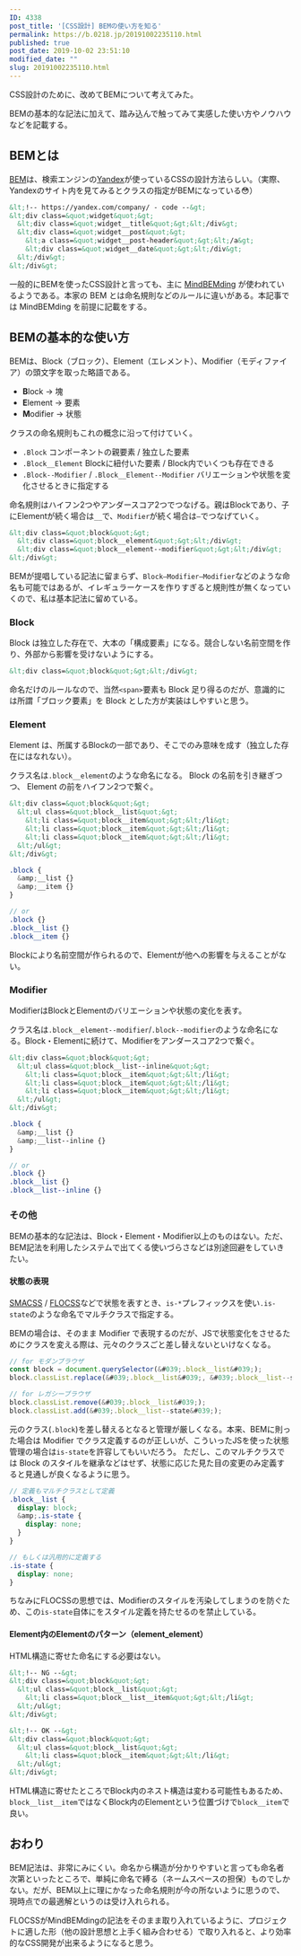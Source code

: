 ```yaml
---
ID: 4338
post_title: '[CSS設計] BEMの使い方を知る'
permalink: https://b.0218.jp/20191002235110.html
published: true
post_date: 2019-10-02 23:51:10
modified_date: ""
slug: 20191002235110.html
---
```

CSS設計のために、改めてBEMについて考えてみた。

BEMの基本的な記法に加えて、踏み込んで触ってみて実感した使い方やノウハウなどを記載する。

## BEMとは

[BEM](https://github.com/juno/bem-methodology-ja/blob/master/definitions.md)は、検索エンジンの[Yandex](https://yandex.com/)が使っているCSSの設計方法らしい。（実際、Yandexのサイト内を見てみるとクラスの指定がBEMになっている😳）

```html
&lt;!-- https://yandex.com/company/ - code --&gt;
&lt;div class=&quot;widget&quot;&gt;
  &lt;div class=&quot;widget__title&quot;&gt;&lt;/div&gt;
  &lt;div class=&quot;widget__post&quot;&gt;
    &lt;a class=&quot;widget__post-header&quot;&gt;&lt;/a&gt;
    &lt;div class=&quot;widget__date&quot;&gt;&lt;/div&gt;
  &lt;/div&gt;
&lt;/div&gt;
```

一般的にBEMを使ったCSS設計と言っても、主に [MindBEMding](https://csswizardry.com/2013/01/mindbemding-getting-your-head-round-bem-syntax/) が使われているようである。本家の BEM とは命名規則などのルールに違いがある。本記事では MindBEMding を前提に記載をする。

## BEMの基本的な使い方

BEMは、Block（ブロック）、Element（エレメント）、Modifier（モディファイア）の頭文字を取った略語である。

- **B**lock → 塊
- **E**lement → 要素
- **M**odifier → 状態

クラスの命名規則もこれの概念に沿って付けていく。

- `.Block`
コンポーネントの親要素 / 独立した要素
- `.Block__Element`
Blockに紐付いた要素 / Block内でいくつも存在できる
- `.Block--Modifier` / `.Block__Element--Modifier`
バリエーションや状態を変化させるときに指定する

命名規則はハイフン2つやアンダースコア2つでつなげる。親はBlockであり、子にElementが続く場合は`__`で、`Modifier`が続く場合は`—`でつなげていく。

```html
&lt;div class=&quot;block&quot;&gt;
  &lt;div class=&quot;block__element&quot;&gt;&lt;/div&gt;
  &lt;div class=&quot;block__element--modifier&quot;&gt;&lt;/div&gt;
&lt;/div&gt;
```

BEMが提唱している記法に留まらず、`Block—Modifier—Modifier`などのような命名も可能ではあるが、イレギュラーケースを作りすぎると規則性が無くなっていくので、私は基本記法に留めている。

### Block

Block は独立した存在で、大本の「構成要素」になる。競合しない名前空間を作り、外部から影響を受けないようにする。

```html
&lt;div class=&quot;block&quot;&gt;&lt;/div&gt;
```

命名だけのルールなので、当然`<span>`要素も Block 足り得るのだが、意識的には所謂「ブロック要素」を Block とした方が実装はしやすいと思う。

### Element

Element は、所属するBlockの一部であり、そこでのみ意味を成す（独立した存在にはなれない）。

クラス名は`.block__element`のような命名になる。 Block の名前を引き継ぎつつ、 Element の前をハイフン2つで繋ぐ。

```html
&lt;div class=&quot;block&quot;&gt;
  &lt;ul class=&quot;block__list&quot;&gt;
    &lt;li class=&quot;block__item&quot;&gt;&lt;/li&gt;
    &lt;li class=&quot;block__item&quot;&gt;&lt;/li&gt;
    &lt;li class=&quot;block__item&quot;&gt;&lt;/li&gt;
  &lt;/ul&gt;
&lt;/div&gt;
```

```scss
.block {
  &amp;__list {}
  &amp;__item {}
}

// or
.block {}
.block__list {}
.block__item {}
```

Blockにより名前空間が作られるので、Elementが他への影響を与えることがない。

### Modifier

ModifierはBlockとElementのバリエーションや状態の変化を表す。

クラス名は`.block__element--modifier`/`.block--modifier`のような命名になる。Block・Elementに続けて、Modifierをアンダースコア2つで繋ぐ。

```html
&lt;div class=&quot;block&quot;&gt;
  &lt;ul class=&quot;block__list--inline&quot;&gt;
    &lt;li class=&quot;block__item&quot;&gt;&lt;/li&gt;
    &lt;li class=&quot;block__item&quot;&gt;&lt;/li&gt;
    &lt;li class=&quot;block__item&quot;&gt;&lt;/li&gt;
  &lt;/ul&gt;
&lt;/div&gt;
```

```scss
.block {
  &amp;__list {}
  &amp;__list--inline {}
}

// or
.block {}
.block__list {}
.block__list--inline {}
```

### その他

BEMの基本的な記法は、Block・Element・Modifier以上のものはない。ただ、BEM記法を利用したシステムで出てくる使いづらさなどは別途回避をしていきたい。

#### 状態の表現

[SMACSS](http://smacss.com/ja) / [FLOCSS](https://github.com/hiloki/flocss)などで状態を表すとき、`is-*`プレフィックスを使い`.is-state`のような命名でマルチクラスで指定する。

BEMの場合は、そのまま Modifier で表現するのだが、JSで状態変化をさせるためにクラスを変える際は、元々のクラスごと差し替えないといけなくなる。

```js
// for モダンブラウザ
const block = document.querySelector(&#039;.block__list&#039;);
block.classList.replace(&#039;.block__list&#039;, &#039;.block__list--state&#039;);

// for レガシーブラウザ
block.classList.remove(&#039;.block__list&#039;);
block.classList.add(&#039;.block__list--state&#039;);
```

元のクラス(`.block`)を差し替えるとなると管理が厳しくなる。本来、BEMに則った場合は Modifier でクラス定義するのが正しいが、こういったJSを使った状態管理の場合は`is-state`を許容してもいいだろう。
ただし、このマルチクラスでは Block のスタイルを継承などはせず、状態に応じた見た目の変更のみ定義すると見通しが良くなるように思う。

```scss
// 定義もマルチクラスとして定義
.block__list {
  display: block;
  &amp;.is-state {
    display: none;
  }
}

// もしくは汎用的に定義する
.is-state {
  display: none;
}
```

ちなみにFLOCSSの思想では、Modifierのスタイルを汚染してしまうのを防ぐため、この`is-state`自体にをスタイル定義を持たせるのを禁止している。

#### Element内のElementのパターン（element_element）

HTML構造に寄せた命名にする必要はない。

```html
&lt;!-- NG --&gt;
&lt;div class=&quot;block&quot;&gt;
  &lt;ul class=&quot;block__list&quot;&gt;
    &lt;li class=&quot;block__list__item&quot;&gt;&lt;/li&gt;
  &lt;/ul&gt;
&lt;/div&gt;

&lt;!-- OK --&gt;
&lt;div class=&quot;block&quot;&gt;
  &lt;ul class=&quot;block__list&quot;&gt;
    &lt;li class=&quot;block__item&quot;&gt;&lt;/li&gt;
  &lt;/ul&gt;
&lt;/div&gt;
```

HTML構造に寄せたところでBlock内のネスト構造は変わる可能性もあるため、`block__list__item`ではなくBlock内のElementという位置づけで`block__item`で良い。

## おわり

BEM記法は、非常にみにくい。命名から構造が分かりやすいと言っても命名者次第といったところで、単純に命名で縛る（ネームスペースの担保）ものでしかない。だが、BEM以上に理にかなった命名規則が今の所ないように思うので、現時点での最適解というのは受け入れられる。

FLOCSSがMindBEMdingの記法をそのまま取り入れているように、プロジェクトに適した形（他の設計思想と上手く組み合わせる）で取り入れると、より効率的なCSS開発が出来るようになると思う。